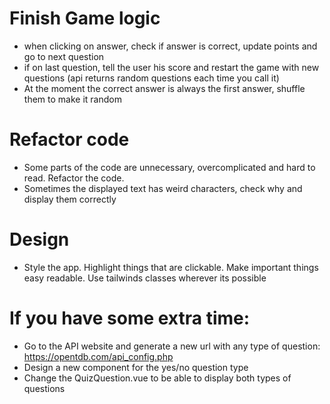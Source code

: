 # Finish Game logic

* when clicking on answer, check if answer is correct, update points and go to next question
* if on last question, tell the user his score and restart the game with new questions (api returns random questions each time you call it)
* At the moment the correct answer is always the first answer, shuffle them to make it random

# Refactor code
* Some parts of the code are unnecessary, overcomplicated and hard to read. Refactor the code.
* Sometimes the displayed text has weird characters, check why and display them correctly

# Design
* Style the app. Highlight things that are clickable. Make important things easy readable. Use tailwinds classes wherever its possible

# If you have some extra time:
* Go to the API website and generate a new url with any type of question: https://opentdb.com/api_config.php
* Design a new component for the yes/no question type
* Change the QuizQuestion.vue to be able to display both types of questions


